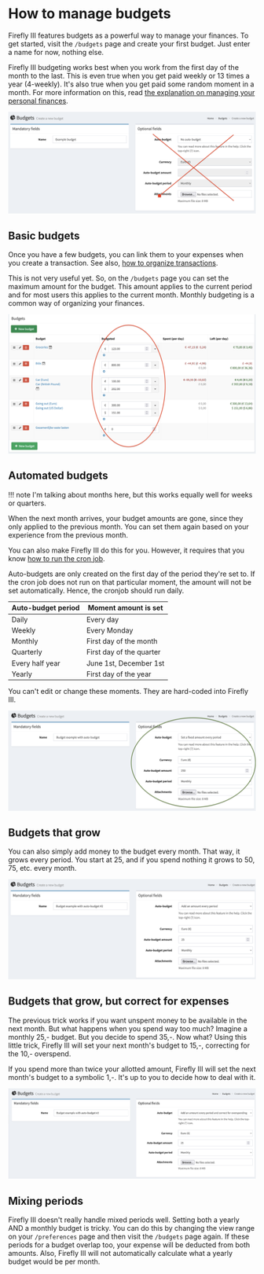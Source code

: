 # How to manage budgets

Firefly III features budgets as a powerful way to manage your finances. To get started, visit the `/budgets` page and create your first budget. Just enter a name for now, nothing else.

Firefly III budgeting works best when you work from the first day of the month to the last. This is even true when you get paid weekly or 13 times a year (4-weekly). It's also true when you get paid some random moment in a month. For more information on this, read [the explanation on managing your personal finances](../../../explanation/firefly-iii/background/personal-finances.md).

![Create a budget](../../../images/how-to/firefly-iii/finances/create-budget.png)

## Basic budgets

Once you have a few budgets, you can link them to your expenses when you create a transaction. See also, [how to organize transactions](transactions.md).

This is not very useful yet. So, on the `/budgets` page you  can set the maximum amount for the budget. This amount applies to the current period and for most users  this applies to the current month. Monthly budgeting is a common way of organizing your finances.

![Overview](../../../images/how-to/firefly-iii/finances/budget-list.png)

## Automated budgets

!!! note
    I'm talking about months here, but this works equally well for weeks or quarters.

When the next month arrives, your budget amounts are gone, since they only applied to the previous month. You can set them again based on your experience from the previous month.

You can also make Firefly III do this for you. However, it requires that you know [how to run the cron job](../advanced/cron.md).

Auto-budgets are only created on the first day of the period they're set to. If the cron job does not run on that particular moment, the amount will not be set automatically. Hence, the cronjob should run daily.

| Auto-budget period | Moment amount is set     |
|--------------------|--------------------------|
| Daily              | Every day                | 
| Weekly             | Every Monday             | 
| Monthly            | First day of the month   |
| Quarterly          | First day of the quarter |
| Every half year    | June 1st, December 1st   |
| Yearly             | First day of the year    |

You can't edit or change these moments. They are hard-coded into Firefly III.

![Basic auto budget](../../../images/how-to/firefly-iii/finances/auto-budget-1.png)

## Budgets that grow

You can also simply add money to the budget every month. That way, it grows every period. You start at 25, and if you spend nothing it grows to 50, 75, etc. every month.

![Growing auto budget](../../../images/how-to/firefly-iii/finances/auto-budget-2.png)

## Budgets that grow, but correct for expenses

The previous trick works if you want unspent money to be available in the next month. But what happens when you spend way too much? Imagine a monthly 25,- budget. But you decide to spend 35,-. Now what? Using this little trick, Firefly III will set your next month's budget to 15,-, correcting for the 10,- overspend.

If you spend more than twice your allotted amount, Firefly III will set the next month's budget to a symbolic 1,-. It's up to you to decide how to deal with it.

![Also growing auto budget](../../../images/how-to/firefly-iii/finances/auto-budget-3.png)

## Mixing periods

Firefly III doesn't really handle mixed periods well. Setting both a yearly AND a monthly budget is tricky. You can do this by changing the view range on your `/preferences` page and then visit the `/budgets` page again. If these periods for a budget overlap too, your expense will be deducted from both amounts. Also, Firefly III will not automatically calculate what a yearly budget would be per month.
